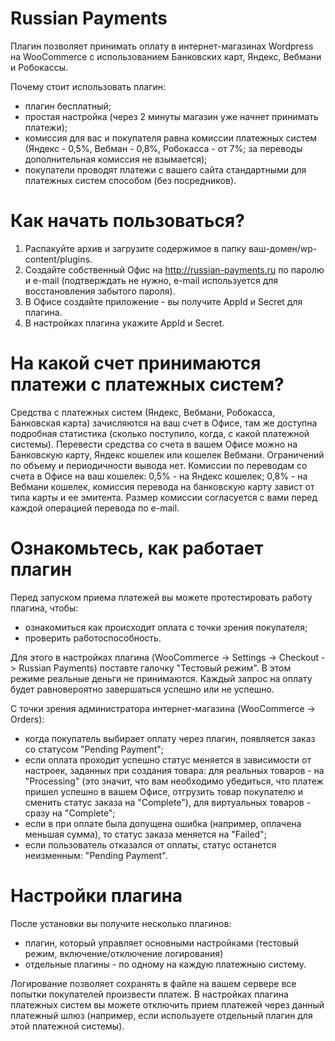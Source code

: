 # Russian Payments

Плагин позволяет принимать оплату в интернет-магазинах Wordpress на WooCommerce
с использованием Банковских карт, Яндекс, Вебмани и Робокассы.

Почему стоит использовать плагин:
- плагин бесплатный;
- простая настройка (через 2 минуты магазин уже начнет принимать платежи);
- комиссия для вас и покупателя равна комиссии платежных систем
(Яндекс - 0,5%, Вебман - 0,8%, Робокасса - от 7%; за переводы дополнительная комиссия не взымается);
- покупатели проводят платежи с вашего сайта стандартными для платежных систем способом (без посредников).

# Как начать пользоваться?

1. Распакуйте архив и загрузите содержимое в папку ваш-домен/wp-content/plugins.
2. Создайте собственный Офис на http://russian-payments.ru по паролю и e-mail (подтверждать не нужно,
e-mail используется для восстановления забытого пароля).
3. В Офисе создайте приложение - вы получите AppId и Secret для плагина.
4. В настройках плагина укажите AppId и Secret.

# На какой счет принимаются платежи с платежных систем?

Средства с платежных систем (Яндекс, Вебмани, Робокасса, Банковская карта) зачисляются на ваш счет в Офисе,
там же доступна подробная статистика (сколько поступило, когда, с какой платежной системы).
Перевести средства со счета в вашем Офисе можно на Банковскую карту, Яндекс кошелек или кошелек Вебмани.
Ограничений по объему и периодичности вывода нет.
Комиссии по переводам со счета в Офисе на ваш кошелек: 0,5% - на Яндекс кошелек; 0,8% - на Вебмани кошелек,
комиссия перевода на банковскую карту завист от типа карты и ее эмитента. Размер комиссии согласуется с вами
перед каждой операцией перевода по e-mail.

# Ознакомьтесь, как работает плагин

Перед запуском приема платежей вы можете протестировать работу плагина, чтобы:
- ознакомиться как происходит оплата с точки зрения покупателя;
- проверить работоспособность.

Для этого в настройках плагина (WooCommerce -> Settings -> Checkout -> Russian Payments) поставте
галочку "Тестовый режим". В этом режиме реальные деньги не принимаются. Каждый запрос на оплату будет равновероятно завершаться успешно или не успешно.

С точки зрения администратора интернет-магазина (WooCommerce -> Orders):
- когда покупатель выбирает оплату через плагин, появляется заказ со статусом "Pending Payment";
- если оплата проходит успешно статус меняется в зависимости от настроек, заданных при создания товара:
для реальных товаров - на "Processing" (это значит, что вам необходимо убедиться, что платеж пришел успешно в вашем Офисе,
отгрузить товар покупателю и сменить статус заказа на "Complete"), для виртуальных товаров - сразу на "Complete";
- если в при оплате была допущена ошибка (например, оплачена меньшая сумма), то статус заказа меняется на "Failed";
- если пользователь отказался от оплаты, статус останется неизменным: "Pending Payment".

# Настройки плагина

После установки вы получите несколько плагинов:
- плагин, который управляет основными настройками (тестовый режим, включение/отключение логирования)
- отдельные плагины - по одному на каждую платежныю систему.

Логирование позволяет сохранять в файле на вашем сервере все попытки покупателей произвести платеж.
В настройках плагина платежных систем вы можете отключить прием платежей через данный платежный шлюз
(например, если используете отдельный плагин для этой платежной системы).
